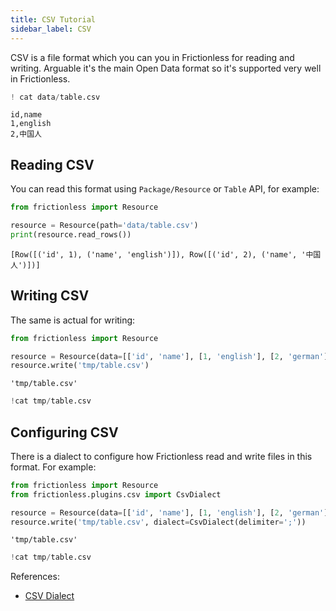 ```yaml
---
title: CSV Tutorial
sidebar_label: CSV
---
```


CSV is a file format which you can you in Frictionless for reading and writing. Arguable it's the main Open Data format so it's supported very well in Frictionless.


```python
! cat data/table.csv
```

    id,name
    1,english
    2,中国人


## Reading CSV

You can read this format using `Package/Resource` or `Table` API, for example:


```python
from frictionless import Resource

resource = Resource(path='data/table.csv')
print(resource.read_rows())
```

    [Row([('id', 1), ('name', 'english')]), Row([('id', 2), ('name', '中国人')])]


## Writing CSV

The same is actual for writing:


```python
from frictionless import Resource

resource = Resource(data=[['id', 'name'], [1, 'english'], [2, 'german']])
resource.write('tmp/table.csv')
```




    'tmp/table.csv'




```python
!cat tmp/table.csv
```






## Configuring CSV

There is a dialect to configure how Frictionless read and write files in this format. For example:


```python
from frictionless import Resource
from frictionless.plugins.csv import CsvDialect

resource = Resource(data=[['id', 'name'], [1, 'english'], [2, 'german']])
resource.write('tmp/table.csv', dialect=CsvDialect(delimiter=';'))
```




    'tmp/table.csv'




```python
!cat tmp/table.csv
```






References:
- [CSV Dialect](https://frictionlessdata.io/tooling/python/formats-reference/#csv)
